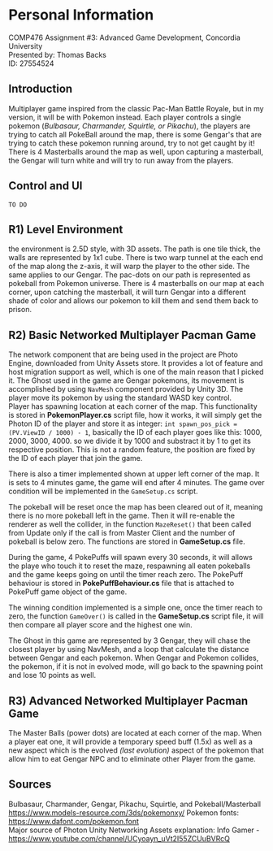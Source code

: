 # Personal Information
COMP476 Assignment #3: Advanced Game Development, Concordia University    
Presented by: Thomas Backs    
ID: 27554524    

## Introduction
Multiplayer game inspired from the classic Pac-Man Battle Royale, but in my version, it will be with Pokemon instead. Each player controls a single pokemon (*Bulbasaur, Charmander, Squirtle, or Pikachu*), the players are trying to catch all PokeBall around the map, there is some Gengar's that are trying to catch these pokemon running around, try to not get caught by it! There is 4 Masterballs around the map as well, upon capturing a masterball, the Gengar will turn white and will try to run away from the players.    

## Control and UI    
`TO DO `    

## R1) Level Environment    
the environment is 2.5D style, with 3D assets. The path is one tile thick, the walls are represented by 1x1 cube. There is two warp tunnel at the each end of the map along the z-axis, it will warp the player to the other side. The same applies to our Gengar. The pac-dots on our path is represented as pokeball from Pokemon universe. There is 4 masterballs on our map at each corner, upon catching the masterball, it will turn Gengar into a different shade of color and allows our pokemon to kill them and send them back to prison.    

## R2) Basic Networked Multiplayer Pacman Game    
The network component that are being used in the project are Photo Engine, downloaded from Unity Assets store. It provides a lot of feature and host migration support as well, which is one of the main reason that I picked it. The Ghost used in the game are Gengar pokemons, its movement is accomplished by using `NavMesh` component provided by Unity 3D. The player move its pokemon by using the standard WASD key control.    
Player has spawning location at each corner of the map. This functionality is stored in **PokemonPlayer.cs** script file, how it works, it will simply get the Photon ID of the player and store it as integer: `int spawn_pos_pick = (PV.ViewID / 1000) - 1`, basically the ID of each player goes like this: 1000, 2000, 3000, 4000. so we divide it by 1000 and substract it by 1 to get its respective position. This is not a random feature, the position are fixed by the ID of each player that join the game.    

There is also a timer implemented shown at upper left corner of the map. It is sets to 4 minutes game, the game will end after 4 minutes. The game over condition will be implemented in the `GameSetup.cs` script.    

The pokeball will be reset once the map has been cleared out of it, meaning there is no more pokeball left in the game. Then it will re-enable the renderer as well the collider, in the function `MazeReset()` that been called from Update only if the call is from Master Client and the number of pokeball is below zero. The functions are stored in **GameSetup.cs** file.    

During the game, 4 PokePuffs will spawn every 30 seconds, it will allows the playe who touch it to reset the maze, respawning all eaten pokeballs and the game keeps going on until the timer reach zero. The PokePuff behaviour is stored in **PokePuffBehaviour.cs** file that is attached to PokePuff game object of the game.    

The winning condition implemented is a simple one, once the timer reach to zero, the function `GameOver()` is called in the **GameSetup.cs** script file, it will then compare all player score and the highest one win.    

The Ghost in this game are represented by 3 Gengar, they will chase the closest player by using NavMesh, and a loop that calculate the distance between Gengar and each pokemon. When Gengar and Pokemon collides, the pokemon, if it is not in evolved mode, will go back to the spawning point and lose 10 points as well.    


## R3) Advanced Networked Multiplayer Pacman Game
The Master Balls (power dots) are located at each corner of the map. When a player eat one, it will provide a temporary speed buff (1.5x) as well as a new aspect which is the evolved *(last evolution)* aspect of the pokemon that allow him to eat Gengar NPC and to eliminate other Player from the game. 

## Sources
Bulbasaur, Charmander, Gengar, Pikachu, Squirtle, and Pokeball/Masterball https://www.models-resource.com/3ds/pokemonxy/
Pokemon fonts: https://www.dafont.com/pokemon.font    
Major source of Photon Unity Networking Assets explanation: Info Gamer - https://www.youtube.com/channel/UCyoayn_uVt2I55ZCUuBVRcQ    
